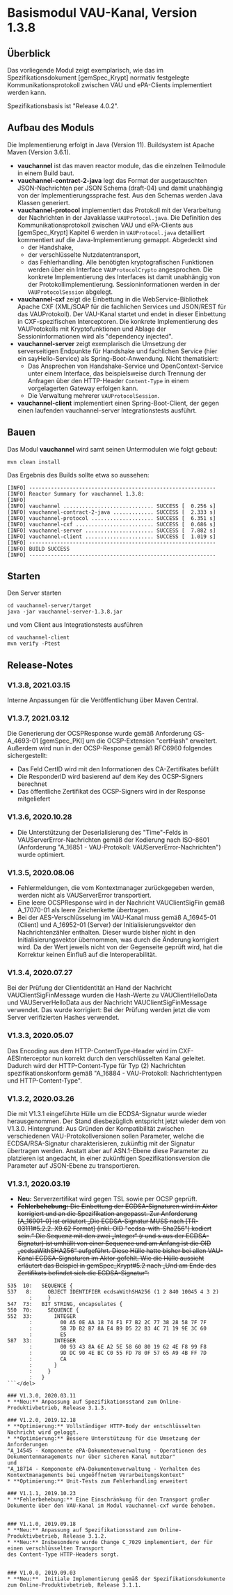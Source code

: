 # Basismodul VAU-Kanal, Version 1.3.8

## Überblick

Das vorliegende Modul zeigt exemplarisch, wie das im Spezifikationsdokument [gemSpec_Krypt] normativ festgelegte 
Kommunikationsprotokoll 
zwischen VAU und ePA-Clients implementiert werden kann.

Spezifikationsbasis ist "Release 4.0.2". 


## Aufbau des Moduls

Die Implementierung erfolgt in Java (Version 11). Buildsystem ist Apache Maven (Version 3.6.1).

- **vauchannel** ist das maven reactor module, das die einzelnen Teilmodule in einem Build baut.
- **vauchannel-contract-2-java** legt das Format der ausgetauschten JSON-Nachrichten per JSON Schema (draft-04) und 
damit unabhängig von der Implementierungssprache fest. Aus den Schemas werden Java Klassen generiert.
- **vauchannel-protocol** implementiert das Protokoll mit der Verarbeitung der Nachrichten in der Javaklasse 
```VAUProtocol.java```. Die Definition des Kommunikationsprotokoll zwischen VAU und ePA-Clients aus [gemSpec_Krypt] Kapitel 6 
werden in ```VAUProtocol.java``` detailliert kommentiert auf die Java-Implementierung gemappt.
Abgedeckt sind 
    - der Handshake, 
    - der verschlüsselte Nutzdatentransport,
    - das Fehlerhandling. 
  Alle benötigten kryptografischen Funktionen werden über ein Interface ```VAUProtocolCrypto``` angesprochen. 
  Die konkrete Implementierung des Interfaces ist damit unabhängig von der Protokollimplementierung. 
  Sessioninformationen werden in der ```VAUProtocolSession``` abgelegt.
- **vauchannel-cxf** zeigt die Einbettung in die WebService-Bibliothek Apache CXF 
(XML/SOAP für die fachlichen Services und JSON/REST für das VAUProtokoll). Der VAU-Kanal startet und endet in dieser Einbettung 
in CXF-spezifischen Interceptoren. Die konkrete Implementierung des VAUProtokolls mit Kryptofunktionen und Ablage der Sessioninformationen wird als 
"dependency injected".
- **vauchannel-server** zeigt exemplarisch die Umsetzung der serverseitigen Endpunkte für Handshake und fachlichen Service 
(hier ein sayHello-Service) als Spring-Boot-Anwendung. Nicht thematisiert:
    - Das Ansprechen von Handshake-Service und OpenContext-Service unter einem Interface, das beispielsweise durch Trennung 
  der Anfragen über den HTTP-Header ```Content-Type``` in einem vorgelagerten Gateway erfolgen kann.
    - Die Verwaltung mehrerer ```VAUProtocolSession```.
- **vauchannel-client** implementiert einen Spring-Boot-Client, der gegen einen laufenden vauchannel-server Integrationstests ausführt.



## Bauen

Das Modul **vauchannel** wird samt seinen Untermodulen wie folgt gebaut:
```
mvn clean install
```

Das Ergebnis des Builds sollte etwa so aussehen:
```
[INFO] ------------------------------------------------------------
[INFO] Reactor Summary for vauchannel 1.3.8:
[INFO]
[INFO] vauchannel ............................. SUCCESS [  0.256 s]
[INFO] vauchannel-contract-2-java ............. SUCCESS [  2.333 s]
[INFO] vauchannel-protocol .................... SUCCESS [  6.351 s]
[INFO] vauchannel-cxf ......................... SUCCESS [  0.686 s]
[INFO] vauchannel-server ...................... SUCCESS [  7.882 s]
[INFO] vauchannel-client ...................... SUCCESS [  1.019 s]
[INFO] ------------------------------------------------------------
[INFO] BUILD SUCCESS
[INFO] ------------------------------------------------------------
```

## Starten
Den Server starten 
```
cd vauchannel-server/target
java -jar vauchannel-server-1.3.8.jar
```
und vom Client aus Integrationstests ausführen
```
cd vauchannel-client
mvn verify -Ptest
```


## Release-Notes

### V1.3.8, 2021.03.15
Interne Anpassungen für die Veröffentlichung über Maven Central.

### V1.3.7, 2021.03.12
Die Generierung der OCSPResponse wurde gemäß Anforderung GS-A_4693-01 [gemSpec_PKI] um die OCSP-Extension "certHash" erweitert. \
Außerdem wird nun in der OCSP-Response gemäß RFC6960 folgendes sichergestellt:
- Das Feld CertID wird mit den Informationen des CA-Zertifikates befüllt
- Die ResponderID wird basierend auf dem Key des OCSP-Signers berechnet
- Das öffentliche Zertifikat des OCSP-Signers wird in der Response mitgeliefert
                      
### V1.3.6, 2020.10.28
- Die Unterstützung der Deserialisierung des "Time"-Felds in VAUServerError-Nachrichten gemäß der Kodierung nach ISO-8601 
  (Anforderung "A_16851 - VAU-Protokoll: VAUServerError-Nachrichten") wurde optimiert.

### V1.3.5, 2020.08.06
- Fehlermeldungen, die vom Kontextmanager zurückgegeben werden, werden nicht als VAUServerError transportiert.
- Eine leere OCSPResponse wird in der Nachricht VAUClientSigFin gemäß A_17070-01 als leere Zeichenkette übertragen.
- Bei der AES-Verschlüsselung im VAU-Kanal muss gemäß A_16945-01 (Client) und A_16952-01 (Server) der Initialisierungsvektor 
      den Nachrichtenzähler enthalten. Dieser wurde bisher nicht in den Initialisierungsvektor übernommen, was durch die Änderung korrigiert wird. Da der Wert jeweils nicht von der Gegenseite geprüft wird, hat die Korrektur keinen Einfluß auf die Interoperabilität. 


### V1.3.4, 2020.07.27
Bei der Prüfung der Clientidentität an Hand der Nachricht VAUClientSigFinMessage wurden die Hash-Werte zu VAUClientHelloData und VAUServerHelloData aus der Nachricht VAUClientSigFinMessage verwendet.
    Das wurde korrigiert: Bei der Prüfung werden jetzt die vom Server verifizierten Hashes verwendet. 
    
### V1.3.3, 2020.05.07
Das Encoding aus dem HTTP-ContentType-Header wird im CXF-AESInterceptor nun korrekt durch den verschlüsselten Kanal geleitet.
Dadurch wird der HTTP-Content-Type für Typ (2) Nachrichten spezifikationskonform gemäß 
"A_16884 - VAU-Protokoll: Nachrichtentypen und HTTP-Content-Type". 

### V1.3.2, 2020.03.26
Die mit V1.3.1 eingeführte Hülle um die ECDSA-Signatur wurde wieder herausgenommen. Der Stand diesbezüglich entspricht 
jetzt wieder dem von V1.3.0. Hintergrund: Aus Gründen der Kompatibilität zwischen verschiedenen VAU-Protokollversionen 
sollen Parameter, welche die ECDSA/RSA-Signatur charakterisieren, zukünftig mit der Signatur übertragen werden. 
Anstatt aber auf ASN.1-Ebene diese Parameter zu platzieren ist angedacht, in einer zukünftigen Spezifikationsversion 
die Parameter auf JSON-Ebene zu transportieren. 

### V1.3.1, 2020.03.19
* **Neu:** Serverzertifikat wird gegen TSL sowie per OCSP geprüft.
* <del>**Fehlerbehebung:** Die Einbettung der ECDSA-Signaturen wird in Aktor korrigiert und an die Spezifikation angepasst.
Zur Anforderung [A_16901-0] ist erläutert „Die ECDSA-Signatur MUSS nach [TR-03111#5.2.2. X9.62 Format] (inkl. OID "ecdsa-with-Sha256") kodiert sein.“ 
Die Sequenz mit den zwei „Integer“ (r und s aus der ECDSA-Signatur) ist umhüllt von einer Sequence und am Anfang ist die OID „ecdsaWithSHA256“ aufgeführt.
Diese Hülle hatte bisher bei allen VAU-Kanal ECDSA-Signaturen im Aktor gefehlt.
Wie die Hülle aussieht erläutert das Beispiel in gemSpec_Krypt#5.2 nach „Und am Ende des Zertifikats befindet sich die ECDSA-Signatur“: 
```
535  10:   SEQUENCE {
537   8:     OBJECT IDENTIFIER ecdsaWithSHA256 (1 2 840 10045 4 3 2)
       :     }
547  73:   BIT STRING, encapsulates {
550  70:     SEQUENCE {
552  33:       INTEGER
       :         00 A5 0E AA 18 74 F1 F7 B2 2C 77 38 28 58 7F 7F
       :         5B 7D B2 B7 8A E4 B9 D5 22 B3 4C 71 19 9E 3C 60
       :         E5
587  33:       INTEGER
       :         00 93 43 8A 6E A2 5E 58 60 80 19 62 4E F8 99 F8
       :         9D DC 90 4E BC C0 55 FD 78 0F 57 65 A9 4B FF 7D
       :         CA
       :       }
       :     }
       :   }
```</del>

### V1.3.0, 2020.03.11
* **Neu:** Anpassung auf Spezifikationsstand zum Online-Produktivbetrieb, Release 3.1.3.

### V1.2.0, 2019.12.18
* **Optimierung:** Vollständiger HTTP-Body der entschlüsselten Nachricht wird geloggt.
* **Optimierung:** Bessere Unterstützung für die Umsetzung der Anforderungen 
"A_14545 - Komponente ePA-Dokumentenverwaltung - Operationen des Dokumentenmanagements nur über sicheren Kanal nutzbar"
und
"A_18714 - Komponente ePA-Dokumentenverwaltung - Verhalten des Kontextmanagements bei ungeöffnetem Verarbeitungskontext"
* **Optimierung:** Unit-Tests zum Fehlerhandling erweitert

### V1.1.1, 2019.10.23
* **Fehlerbehebung:** Eine Einschränkung für den Transport großer Dokumente über den VAU-Kanal im Modul vauchannel-cxf wurde behoben.


### V1.1.0, 2019.09.18
* **Neu:** Anpassung auf Spezifikationsstand zum Online-Produktivbetrieb, Release 3.1.2.
* **Neu:** Insbesondere wurde Change C_7029 implementiert, der für einen verschlüsselten Transport 
des Content-Type HTTP-Headers sorgt. 


### V1.0.0, 2019.09.03
* **Neu:**  Initiale Implementierung gemäß der Spezifikationsdokumente zum Online-Produktivbetrieb, Release 3.1.1.